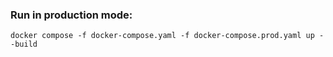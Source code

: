 ### Run in production mode:

```
docker compose -f docker-compose.yaml -f docker-compose.prod.yaml up --build
```
